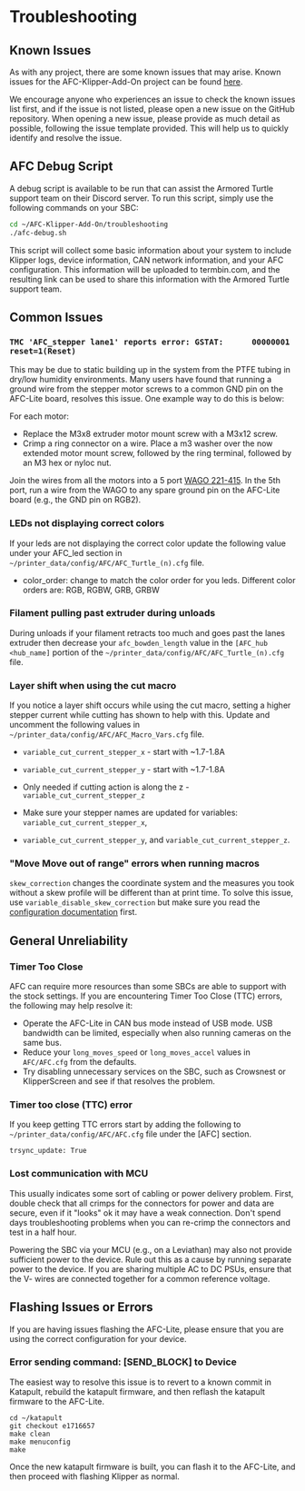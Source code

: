 # Troubleshooting

## Known Issues

As with any project, there are some known issues that may arise. Known issues for the AFC-Klipper-Add-On project can 
be found [here](https://github.com/ArmoredTurtle/AFC-Klipper-Add-On/issues?q=is%3Aissue%20state%3Aopen%20label%3Abug).

We encourage anyone who experiences an issue to check the known issues list first, and if the issue is not listed, please
open a new issue on the GitHub repository. When opening a new issue, please provide as much detail as possible,
following the issue template provided. This will help us to quickly identify and resolve the issue.


## AFC Debug Script

A debug script is available to be run that can assist the Armored Turtle support team on their Discord server. To run 
this script, simply use the following commands on your SBC:

```bash
cd ~/AFC-Klipper-Add-On/troubleshooting
./afc-debug.sh
```

This script will collect some basic information about your system to include Klipper logs, device information, CAN 
network information, and your AFC configuration. This information will be uploaded to termbin.com, and the resulting 
link can be used to share this information with the Armored Turtle support team.

## Common Issues

### `TMC 'AFC_stepper lane1' reports error: GSTAT:      00000001 reset=1(Reset)`

This may be due to static building up in the system from the PTFE tubing in dry/low humidity environments. Many users
have found that running a ground wire from the stepper motor screws to a common GND pin on the AFC-Lite board, resolves
this issue. One example way to do this is below:

For each motor:

- Replace the M3x8 extruder motor mount screw with a M3x12 screw.
- Crimp a ring connector on a wire. Place a m3 washer over the now extended motor mount screw, followed by the ring
terminal, followed by an M3 hex or nyloc nut.

Join the wires from all the motors into a 5 port [WAGO 221-415](https://www.wago.com/us/wire-splicing-connectors/compact-splicing-connector/p/221-415). In the 5th port, run a wire from the WAGO to any spare
ground pin on the AFC-Lite board (e.g., the GND pin on RGB2).

### LEDs not displaying correct colors

If your leds are not displaying the correct color update the following value under your AFC_led section in 
`~/printer_data/config/AFC/AFC_Turtle_(n).cfg` file.

- color_order: change to match the color order for you leds. Different color orders are: RGB, RGBW, GRB, GRBW

### Filament pulling past extruder during unloads

During unloads if your filament retracts too much and goes past the lanes extruder then decrease your 
`afc_bowden_length` value in the `[AFC_hub <hub_name]` portion of the `~/printer_data/config/AFC/AFC_Turtle_(n).cfg` 
file. 

### Layer shift when using the cut macro

If you notice a layer shift occurs while using the cut macro, setting a higher stepper current while cutting has shown 
to help with this. Update and uncomment the following values in `~/printer_data/config/AFC/AFC_Macro_Vars.cfg` file.

- `variable_cut_current_stepper_x` - start with ~1.7-1.8A
- `variable_cut_current_stepper_y` - start with ~1.7-1.8A
- Only needed if cutting action is along the z - `variable_cut_current_stepper_z`

- Make sure your stepper names are updated for variables: `variable_cut_current_stepper_x`, 
- `variable_cut_current_stepper_y`, and `variable_cut_current_stepper_z`.

### "Move Move out of range" errors when running macros
`skew_correction` changes the coordinate system and the measures you took without a skew profile will be different than at print time. To solve this issue, use `variable_disable_skew_correction` but make sure you read the [configuration documentation](../afc-klipper-add-on/configuration/AFC_Macro_Vars.cfg.md) first.



## General Unreliability

### Timer Too Close
AFC can require more resources than some SBCs are able to support with the stock settings. If you are encountering 
Timer Too Close (TTC) errors, the following may help resolve it:

- Operate the AFC-Lite in CAN bus mode instead of USB mode. USB bandwidth can be limited, especially when also running 
  cameras on the same bus.
- Reduce your `long_moves_speed` or `long_moves_accel` values in `AFC/AFC.cfg` from the defaults.
- Try disabling unnecessary services on the SBC, such as Crowsnest or KlipperScreen and see if that resolves the 
  problem.

### Timer too close (TTC) error

If you keep getting TTC errors start by adding the following to `~/printer_data/config/AFC/AFC.cfg` file under the 
[AFC] section.

`trsync_update: True`

### Lost communication with MCU
This usually indicates some sort of cabling or power delivery problem. First, double check that all crimps for the 
connectors for power and data are secure, even if it "looks" ok it may have a weak connection. Don't spend days 
troubleshooting problems when you can re-crimp the connectors and test in a half hour.

Powering the SBC via your MCU (e.g., on a Leviathan) may also not provide sufficient power to the device. Rule out
this as a cause by running separate power to the device.  If you are sharing multiple AC to DC PSUs, 
ensure that the V- wires are connected together for a common reference voltage.

## Flashing Issues or Errors

If you are having issues flashing the AFC-Lite, please ensure that you are using the correct configuration for your device.

### Error sending command: [SEND_BLOCK] to Device

The easiest way to resolve this issue is to revert to a known commit in Katapult, rebuild the katapult firmware, and then
reflash the katapult firmware to the AFC-Lite.

```shell
cd ~/katapult
git checkout e1716657
make clean
make menuconfig
make
```

Once the new katapult firmware is built, you can flash it to the AFC-Lite, and then proceed with flashing Klipper as normal.
